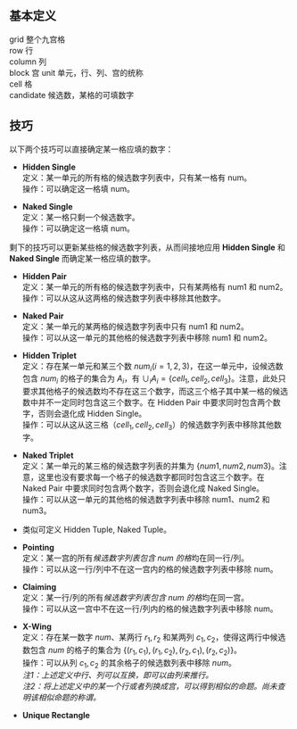 ## 基本定义

grid 整个九宫格  
row 行  
column 列  
block 宫
unit 单元，行、列、宫的统称  
cell 格  
candidate 候选数，某格的可填数字  

## 技巧

以下两个技巧可以直接确定某一格应填的数字：

- **Hidden Single**  
定义：某一单元的所有格的候选数字列表中，只有某一格有 num。  
操作：可以确定这一格填 num。  

- **Naked Single**  
定义：某一格只剩一个候选数字。  
操作：可以确定这一格填 num。  

剩下的技巧可以更新某些格的候选数字列表，从而间接地应用 **Hidden Single** 和 **Naked Single** 而确定某一格应填的数字。

- **Hidden Pair**  
定义：某一单元的所有格的候选数字列表中，只有某两格有 num1 和 num2。  
操作：可以从这从这两格的候选数字列表中移除其他数字。  

- **Naked Pair**   
定义：某一单元的某两格的候选数字列表中只有 num1 和 num2。  
操作：可以从这一单元的其他格的候选数字列表中移除 num1 和 num2。  

- **Hidden Triplet**  
定义：存在某一单元和某三个数 $num_i (i=1,2,3)$，在这一单元中，设候选数包含 $num_i$ 的格子的集合为 $A_i$，有 $\cup_i A_i=\{cell_1, cell_2, cell_3\}$。注意，此处只要求其他格子的候选数均不存在这三个数字，而这三个格子其中某一格的候选数中并不一定同时包含这三个数字。在 Hidden Pair 中要求同时包含两个数字，否则会退化成 Hidden Single。  
操作：可以从这从这三格（$cell_1, cell_2, cell_3$）的候选数字列表中移除其他数字。  

- **Naked Triplet**   
定义：某一单元的某三格的候选数字列表的并集为 $\{num1, num2, num3\}$。注意，这里也没有要求每一个格子的候选数字都同时包含这三个数字。在 Naked Pair 中要求同时包含两个数字，否则会退化成 Naked Single。  
操作：可以从这一单元的其他格的候选数字列表中移除 num1、num2 和 num3。 

- 类似可定义 Hidden Tuple, Naked Tuple。

- **Pointing**  
定义：某一宫的所有*候选数字列表包含 num 的格*均在同一行/列。  
操作：可以从这一行/列中不在这一宫内的格的候选数字列表中移除 num。  

- **Claiming**  
定义：某一行/列的所有*候选数字列表包含 num 的格*均在同一宫。  
操作：可以从这一宫中不在这一行/列内的格的候选数字列表中移除 num。  

- **X-Wing**  
定义：存在某一数字 $num$、某两行 $r_1, r_2$ 和某两列 $c_1, c_2$，使得这两行中候选数包含 $num$ 的格子的集合为 $\{(r_1, c_1), (r_1, c_2), (r_2, c_1), (r_2, c_2)\}$。  
操作：可以从列 $c_1, c_2$ 的其余格子的候选数列表中移除 $num$。  
*注1：上述定义中行、列可以互换，即可以由列来推行。*  
*注2：将上述定义中的某一个行或者列换成宫，可以得到相似的命题。尚未查明该相似命题的称谓。*  

- **Unique Rectangle**